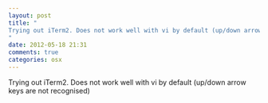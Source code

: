 ```yaml
---
layout: post
title: "
Trying out iTerm2. Does not work well with vi by default (up/down arrow keys are not recognised)
"
date: 2012-05-18 21:31
comments: true
categories: osx
---
```


Trying out iTerm2. Does not work well with vi by default (up/down arrow keys are not recognised)


